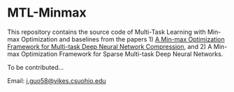 # MTL-Minmax
This repository contains the source code of Multi-Task Learning with Min-max Optimization and baselines from the papers 1) [A Min-max Optimization Framework for Multi-task Deep Neural Network Compression](https://ieeexplore.ieee.org/stamp/stamp.jsp?tp=&arnumber=10557958), and 2) A Min-max Optimization Framework for Sparse Multi-task Deep Neural Networks.

To be contributed...

Email: j.guo58@vikes.csuohio.edu
